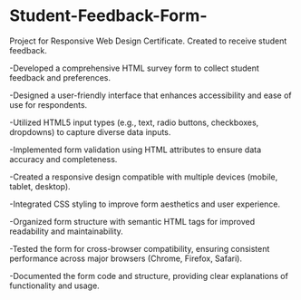 # Student-Feedback-Form-
Project for Responsive Web Design Certificate. Created to receive student feedback. 

-Developed a comprehensive HTML survey form to collect student feedback and preferences.

-Designed a user-friendly interface that enhances accessibility and ease of use for respondents.

-Utilized HTML5 input types (e.g., text, radio buttons, checkboxes, dropdowns) to capture diverse data inputs.

-Implemented form validation using HTML attributes to ensure data accuracy and completeness.

-Created a responsive design compatible with multiple devices (mobile, tablet, desktop).

-Integrated CSS styling to improve form aesthetics and user experience.

-Organized form structure with semantic HTML tags for improved readability and maintainability.

-Tested the form for cross-browser compatibility, ensuring consistent performance across major browsers (Chrome, Firefox, Safari).

-Documented the form code and structure, providing clear explanations of functionality and usage.
